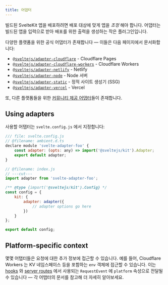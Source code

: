 ```yaml
---
title: 어댑터
---
```


빌드된 SvelteKit 앱을 배포하려면 배포 대상에 맞게 앱을 _조정_ 해야 합니다. 어댑터는 빌드된 앱을 입력으로 받아 배포를 위한 출력을 생성하는 작은 플러그인입니다.

다양한 플랫폼을 위한 공식 어댑터가 존재합니다 — 이들은 다음 페이지에서 문서화합니다:

- [`@sveltejs/adapter-cloudflare`](adapter-cloudflare) - Cloudflare Pages
- [`@sveltejs/adapter-cloudflare-workers`](adapter-cloudflare-workers) - Cloudflare Workers
- [`@sveltejs/adapter-netlify`](adapter-netlify) - Netlify
- [`@sveltejs/adapter-node`](adapter-node) - Node 서버
- [`@sveltejs/adapter-static`](adapter-static) - 정적 사이트 생성기 (SSG)
- [`@sveltejs/adapter-vercel`](adapter-vercel) - Vercel

또, 다른 플랫폼들을 위한 [커뮤니티 제공 어댑터](https://sveltesociety.dev/components#adapters)들이 존재합니다.

## Using adapters

사용할 어탭터는 `svelte.config.js` 에서 지정합니다:

```js
/// file: svelte.config.js
// @filename: ambient.d.ts
declare module 'svelte-adapter-foo' {
	const adapter: (opts: any) => import('@sveltejs/kit').Adapter;
	export default adapter;
}

// @filename: index.js
// ---cut---
import adapter from 'svelte-adapter-foo';

/** @type {import('@sveltejs/kit').Config} */
const config = {
	kit: {
		adapter: adapter({
			// adapter options go here
		})
	}
};

export default config;
```

## Platform-specific context

몇몇 어탭터들은 요청에 대한 추가 정보에 접근할 수 있습니다.
예를 들어, Cloudflare Workers 는 KV 네임스페이스 등을 포함하는 `env` 객체에 접근할 수 있습니다.
이는 [hooks](hooks) 와 [server routes](routing#server) 에서 사용되는 `RequestEvent` 에 `platform` 속성으로 전달될 수 있습니다 — 각 어탭터의 문서를 참고해 더 자세히 알아보세요.

